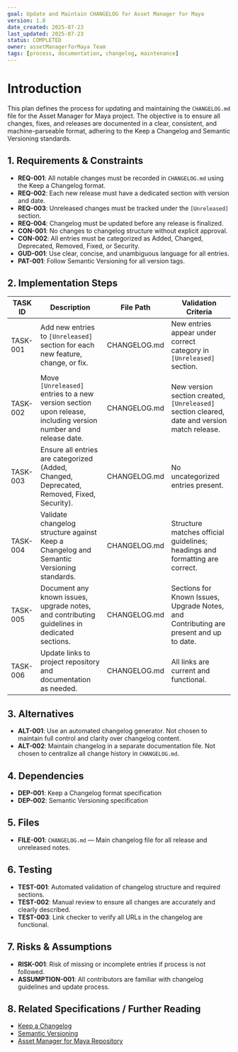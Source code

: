 ```yaml
---
goal: Update and Maintain CHANGELOG for Asset Manager for Maya
version: 1.0
date_created: 2025-07-23
last_updated: 2025-07-23
status: COMPLETED
owner: assetManagerforMaya Team
tags: [process, documentation, changelog, maintenance]
---
```


# Introduction

This plan defines the process for updating and maintaining the `CHANGELOG.md` file for the Asset Manager for Maya project. The objective is to ensure all changes, fixes, and releases are documented in a clear, consistent, and machine-parseable format, adhering to the Keep a Changelog and Semantic Versioning standards.

## 1. Requirements & Constraints

- **REQ-001**: All notable changes must be recorded in `CHANGELOG.md` using the Keep a Changelog format.
- **REQ-002**: Each new release must have a dedicated section with version and date.
- **REQ-003**: Unreleased changes must be tracked under the `[Unreleased]` section.
- **REQ-004**: Changelog must be updated before any release is finalized.
- **CON-001**: No changes to changelog structure without explicit approval.
- **CON-002**: All entries must be categorized as Added, Changed, Deprecated, Removed, Fixed, or Security.
- **GUD-001**: Use clear, concise, and unambiguous language for all entries.
- **PAT-001**: Follow Semantic Versioning for all version tags.

## 2. Implementation Steps

| TASK ID    | Description                                                                                                   | File Path                                   | Validation Criteria                                                                                 |
|------------|--------------------------------------------------------------------------------------------------------------|---------------------------------------------|-----------------------------------------------------------------------------------------------------|
| TASK-001   | Add new entries to `[Unreleased]` section for each new feature, change, or fix.                              | CHANGELOG.md                                | New entries appear under correct category in `[Unreleased]` section.                                |
| TASK-002   | Move `[Unreleased]` entries to a new version section upon release, including version number and release date. | CHANGELOG.md                                | New version section created, `[Unreleased]` section cleared, date and version match release.         |
| TASK-003   | Ensure all entries are categorized (Added, Changed, Deprecated, Removed, Fixed, Security).                   | CHANGELOG.md                                | No uncategorized entries present.                                                                   |
| TASK-004   | Validate changelog structure against Keep a Changelog and Semantic Versioning standards.                     | CHANGELOG.md                                | Structure matches official guidelines; headings and formatting are correct.                         |
| TASK-005   | Document any known issues, upgrade notes, and contributing guidelines in dedicated sections.                  | CHANGELOG.md                                | Sections for Known Issues, Upgrade Notes, and Contributing are present and up to date.              |
| TASK-006   | Update links to project repository and documentation as needed.                                               | CHANGELOG.md                                | All links are current and functional.                                                               |

## 3. Alternatives

- **ALT-001**: Use an automated changelog generator. Not chosen to maintain full control and clarity over changelog content.
- **ALT-002**: Maintain changelog in a separate documentation file. Not chosen to centralize all change history in `CHANGELOG.md`.

## 4. Dependencies

- **DEP-001**: Keep a Changelog format specification
- **DEP-002**: Semantic Versioning specification

## 5. Files

- **FILE-001**: `CHANGELOG.md` — Main changelog file for all release and unreleased notes.

## 6. Testing

- **TEST-001**: Automated validation of changelog structure and required sections.
- **TEST-002**: Manual review to ensure all changes are accurately and clearly described.
- **TEST-003**: Link checker to verify all URLs in the changelog are functional.

## 7. Risks & Assumptions

- **RISK-001**: Risk of missing or incomplete entries if process is not followed.
- **ASSUMPTION-001**: All contributors are familiar with changelog guidelines and update process.

## 8. Related Specifications / Further Reading

- [Keep a Changelog](https://keepachangelog.com/en/1.0.0/)
- [Semantic Versioning](https://semver.org/spec/v2.0.0.html)
- [Asset Manager for Maya Repository](https://github.com/mikestumbo/assetManagerforMaya)
